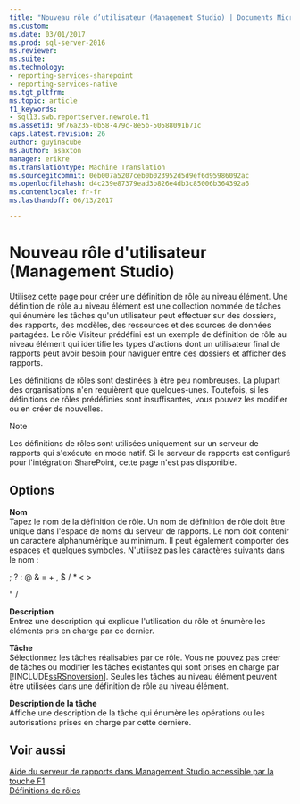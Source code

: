 ```yaml
---
title: "Nouveau rôle d’utilisateur (Management Studio) | Documents Microsoft"
ms.custom: 
ms.date: 03/01/2017
ms.prod: sql-server-2016
ms.reviewer: 
ms.suite: 
ms.technology:
- reporting-services-sharepoint
- reporting-services-native
ms.tgt_pltfrm: 
ms.topic: article
f1_keywords:
- sql13.swb.reportserver.newrole.f1
ms.assetid: 9f76a235-0b58-479c-8e5b-50588091b71c
caps.latest.revision: 26
author: guyinacube
ms.author: asaxton
manager: erikre
ms.translationtype: Machine Translation
ms.sourcegitcommit: 0eb007a5207ceb0b023952d5d9ef6d95986092ac
ms.openlocfilehash: d4c239e87379ead3b826e4db3c85006b364392a6
ms.contentlocale: fr-fr
ms.lasthandoff: 06/13/2017

---
```

# <a name="new-user-role-management-studio"></a>Nouveau rôle d'utilisateur (Management Studio)
  Utilisez cette page pour créer une définition de rôle au niveau élément. Une définition de rôle au niveau élément est une collection nommée de tâches qui énumère les tâches qu'un utilisateur peut effectuer sur des dossiers, des rapports, des modèles, des ressources et des sources de données partagées. Le rôle Visiteur prédéfini est un exemple de définition de rôle au niveau élément qui identifie les types d'actions dont un utilisateur final de rapports peut avoir besoin pour naviguer entre des dossiers et afficher des rapports.  
  
 Les définitions de rôles sont destinées à être peu nombreuses. La plupart des organisations n'en requièrent que quelques-unes. Toutefois, si les définitions de rôles prédéfinies sont insuffisantes, vous pouvez les modifier ou en créer de nouvelles.  
  
> [!NOTE]  
>  Les définitions de rôles sont utilisées uniquement sur un serveur de rapports qui s'exécute en mode natif. Si le serveur de rapports est configuré pour l'intégration SharePoint, cette page n'est pas disponible.  
  
## <a name="options"></a>Options  
 **Nom**  
 Tapez le nom de la définition de rôle. Un nom de définition de rôle doit être unique dans l'espace de noms du serveur de rapports. Le nom doit contenir un caractère alphanumérique au minimum. Il peut également comporter des espaces et quelques symboles. N'utilisez pas les caractères suivants dans le nom :  
  
 ; ? : @ & = + , $ / * < >  
  
 " /  
  
 **Description**  
 Entrez une description qui explique l'utilisation du rôle et énumère les éléments pris en charge par ce dernier.  
  
 **Tâche**  
 Sélectionnez les tâches réalisables par ce rôle. Vous ne pouvez pas créer de tâches ou modifier les tâches existantes qui sont prises en charge par [!INCLUDE[ssRSnoversion](../../includes/ssrsnoversion-md.md)]. Seules les tâches au niveau élément peuvent être utilisées dans une définition de rôle au niveau élément.  
  
 **Description de la tâche**  
 Affiche une description de la tâche qui énumère les opérations ou les autorisations prises en charge par cette dernière.  
  
## <a name="see-also"></a>Voir aussi  
 [Aide du serveur de rapports dans Management Studio accessible par la touche F1](../../reporting-services/tools/report-server-in-management-studio-f1-help.md)   
 [Définitions de rôles](../../reporting-services/security/role-definitions.md)  
  
  

